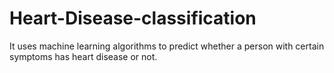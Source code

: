# Heart-Disease-classification
It uses machine learning algorithms to predict whether a person with certain symptoms has heart disease or not.
